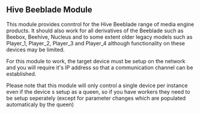## Hive Beeblade Module

This module provides conntrol for the Hive Beeblade range of media engine products. It should also work for all derivatives of the Beeblade such as Beebox, Beehive, Nucleus and to some extent older legacy models such as Player_1, Player_2, Player_3 and Player_4 although functionality on these devices may be limited.

For this module to work, the target device must be setup on the network and you will require it's IP address so that a communication channel can be established.

Please note that this module will only control a single device per instance even if the device s setup as a queen, so if you have workers they need to be setup seperately (except for parameter changes which are populated automaticaly by the queen)
